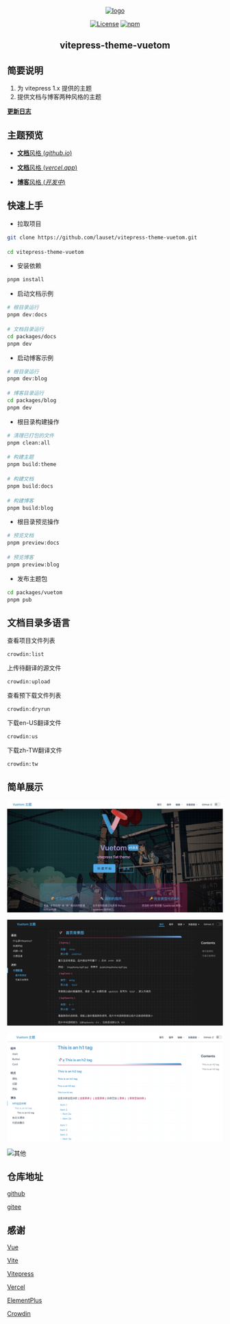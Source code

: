 
<p align="center"><a href="https://gitee.com/lauset/vitepress-theme-vuetom" target="_blank" rel="noopener noreferrer"><img width="180" src="https://cdn.jsdelivr.net/gh/lauset/vitepress-theme-vuetom/packages/docs/public/logo/vuetom-logo.png" alt="logo"></a></p>

<p align="center">
  <a href="https://github.com/xugaoyi/vuepress-theme-vdoing/blob/master/LICENSE"><img src="https://img.shields.io/github/license/xugaoyi/vuepress-theme-vdoing
" alt="License"></a>
  <a href="https://www.npmjs.com/package/vitepress-theme-vuetom"><img alt="npm" src="https://img.shields.io/npm/v/vitepress-theme-vuetom"></a>
</p>

<h2 align="center">vitepress-theme-vuetom</h2>

## 简要说明

1. 为 vitepress 1.x 提供的主题
2. 提供文档与博客两种风格的主题

[**更新日志**](CHANGELOG.md)

## 主题预览

* [**文档**风格 (*github.io*)](https://lauset.github.io/vitepress-theme-vuetom/)

* [**文档**风格 (*vercel.app*)](https://vitepress-theme-vuetom.vercel.app/vt/)

* [**博客**风格 (*开发中*)](https://vitepress-theme-vuetom-blog.vercel.app/myblog/)

## 快速上手

* 拉取项目

```bash
git clone https://github.com/lauset/vitepress-theme-vuetom.git

cd vitepress-theme-vuetom
```

* 安装依赖

```bash
pnpm install
```

* 启动文档示例

```bash
# 根目录运行
pnpm dev:docs

# 文档目录运行
cd packages/docs
pnpm dev
```

* 启动博客示例

```bash
# 根目录运行
pnpm dev:blog

# 博客目录运行
cd packages/blog
pnpm dev
```

* 根目录构建操作

```bash
# 清理已打包的文件
pnpm clean:all

# 构建主题
pnpm build:theme

# 构建文档
pnpm build:docs

# 构建博客
pnpm build:blog
```

* 根目录预览操作

```bash
# 预览文档
pnpm preview:docs

# 预览博客
pnpm preview:blog
```

* 发布主题包

```bash
cd packages/vuetom
pnpm pub
```

## 文档目录多语言

查看项目文件列表

```shell
crowdin:list
```

上传待翻译的源文件

```shell
crowdin:upload
```

查看预下载文件列表

```shell
crowdin:dryrun
```

下载en-US翻译文件

```shell
crowdin:us
```

下载zh-TW翻译文件

```shell
crowdin:tw
```

## 简单展示

![首页](/resources/pic01.png)

![暗黑主题](/resources/pic02.png)

![语法示例](/resources/pic03.png)

![其他](/resources/pic04.png)

## 仓库地址

[github](https://github.com/lauset/vitepress-theme-vuetom)

[gitee](https://gitee.com/lauset/vitepress-theme-vuetom)

## 感谢

[Vue](https://vuejs.org/)

[Vite](https://cn.vitejs.dev/)

[Vitepress](https://vitepress.vuejs.org/)

[Vercel](https://vercel.com/docs)

[ElementPlus](https://element-plus.gitee.io/zh-CN/)

[Crowdin](https://crowdin.com/)
